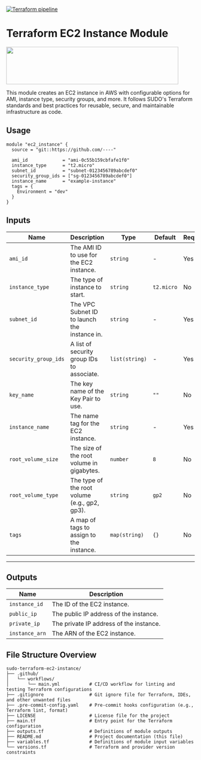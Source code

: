 [![Terraform pipeline](https://github.com/amaan-igs/terraform-aws-ec2-instance/actions/workflows/main.yml/badge.svg)](https://github.com/amaan-igs/terraform-aws-ec2-instance/actions/workflows/main.yml)

# Terraform EC2 Instance Module

<img src="https://github.com/user-attachments/assets/a09f3eff-3e08-4a3c-b490-71117a40080b" width="460" height="100"/><br>

This module creates an EC2 instance in AWS with configurable options for AMI, instance type, security groups, and more. It follows SUDO's Terraform standards and best practices for reusable, secure, and maintainable infrastructure as code.

## Usage

```hcl
module "ec2_instance" {
  source = "git::https://github.com/----"

  ami_id             = "ami-0c55b159cbfafe1f0"
  instance_type      = "t2.micro"
  subnet_id          = "subnet-0123456789abcdef0"
  security_group_ids = ["sg-0123456789abcdef0"]
  instance_name      = "example-instance"
  tags = {
    Environment = "dev"
  }
}
```

## Inputs

| Name                | Description                                     | Type          | Default   | Required |
|---------------------|---------------------------------|--------------|----------|----------|
| `ami_id`           | The AMI ID to use for the EC2 instance.        | `string`      | -        | Yes      |
| `instance_type`    | The type of instance to start.                 | `string`      | `t2.micro` | No      |
| `subnet_id`        | The VPC Subnet ID to launch the instance in.   | `string`      | -        | Yes      |
| `security_group_ids` | A list of security group IDs to associate.  | `list(string)` | -        | Yes      |
| `key_name`         | The key name of the Key Pair to use.           | `string`      | `""`     | No       |
| `instance_name`    | The name tag for the EC2 instance.             | `string`      | -        | Yes      |
| `root_volume_size` | The size of the root volume in gigabytes.      | `number`      | `8`      | No       |
| `root_volume_type` | The type of the root volume (e.g., gp2, gp3).  | `string`      | `gp2`    | No       |
| `tags`            | A map of tags to assign to the instance.        | `map(string)` | `{}`     | No       |

---

## Outputs

| Name         | Description                                  |
|-------------|--------------------------------|
| `instance_id` | The ID of the EC2 instance.  |
| `public_ip`   | The public IP address of the instance.  |
| `private_ip`  | The private IP address of the instance.  |
| `instance_arn` | The ARN of the EC2 instance. |

## File Structure Overview 

```plaintext
sudo-terraform-ec2-instance/
├── .github/
│   └── workflows/
│       └── main.yml           # CI/CD workflow for linting and testing Terraform configurations
├── .gitignore                 # Git ignore file for Terraform, IDEs, and other unwanted files
├── .pre-commit-config.yaml    # Pre-commit hooks configuration (e.g., Terraform lint, format)
├── LICENSE                    # License file for the project
├── main.tf                    # Entry point for the Terraform configuration
├── outputs.tf                 # Definitions of module outputs
├── README.md                  # Project documentation (this file)
├── variables.tf               # Definitions of module input variables
└── versions.tf                # Terraform and provider version constraints
```